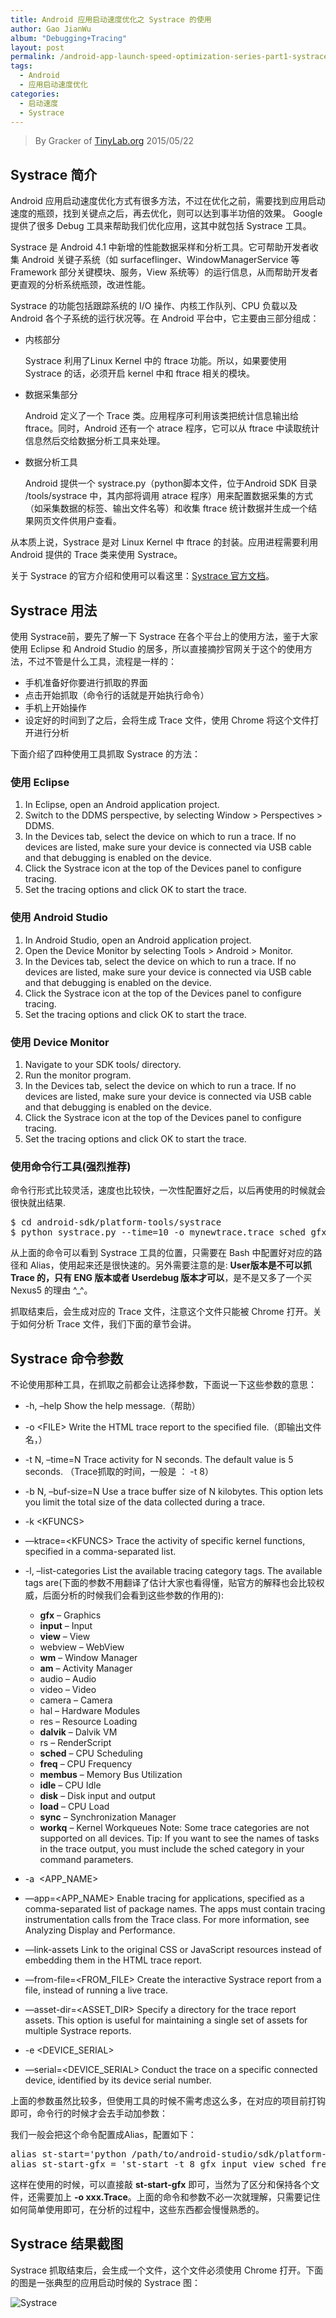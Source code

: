 ```yaml
---
title: Android 应用启动速度优化之 Systrace 的使用
author: Gao JianWu
album: "Debugging+Tracing"
layout: post
permalink: /android-app-launch-speed-optimization-series-part1-systrace-usage/
tags:
  - Android
  - 应用启动速度优化
categories:
  - 启动速度
  - Systrace
---
```


> By Gracker of [TinyLab.org][1]
> 2015/05/22


## Systrace 简介

Android 应用启动速度优化方式有很多方法，不过在优化之前，需要找到应用启动速度的瓶颈，找到关键点之后，再去优化，则可以达到事半功倍的效果。 Google 提供了很多 Debug 工具来帮助我们优化应用，这其中就包括 Systrace 工具。

Systrace 是 Android 4.1 中新增的性能数据采样和分析工具。它可帮助开发者收集 Android 关键子系统（如 surfaceflinger、WindowManagerService 等 Framework 部分关键模块、服务，View 系统等）的运行信息，从而帮助开发者更直观的分析系统瓶颈，改进性能。

Systrace 的功能包括跟踪系统的 I/O 操作、内核工作队列、CPU 负载以及 Android 各个子系统的运行状况等。在 Android 平台中，它主要由三部分组成：

  * 内核部分

    Systrace 利用了Linux Kernel 中的 ftrace 功能。所以，如果要使用 Systrace 的话，必须开启 kernel 中和 ftrace 相关的模块。

  * 数据采集部分

    Android 定义了一个 Trace 类。应用程序可利用该类把统计信息输出给 ftrace。同时，Android 还有一个 atrace 程序，它可以从 ftrace 中读取统计信息然后交给数据分析工具来处理。

  * 数据分析工具

    Android 提供一个 systrace.py（python脚本文件，位于Android SDK 目录 /tools/systrace 中，其内部将调用 atrace 程序）用来配置数据采集的方式（如采集数据的标签、输出文件名等）和收集 ftrace 统计数据并生成一个结果网页文件供用户查看。

从本质上说，Systrace 是对 Linux Kernel 中 ftrace 的封装。应用进程需要利用 Android 提供的 Trace 类来使用 Systrace。

关于 Systrace 的官方介绍和使用可以看这里：[Systrace 官方文档][2]。

## Systrace 用法

使用 Systrace前，要先了解一下 Systrace 在各个平台上的使用方法，鉴于大家使用 Eclipse 和 Android Studio 的居多，所以直接摘抄官网关于这个的使用方法，不过不管是什么工具，流程是一样的：

  * 手机准备好你要进行抓取的界面
  * 点击开始抓取（命令行的话就是开始执行命令）
  * 手机上开始操作
  * 设定好的时间到了之后，会将生成 Trace 文件，使用 Chrome 将这个文件打开进行分析

下面介绍了四种使用工具抓取 Systrace 的方法：

### <span id="_Eclipse">使用 <strong>Eclipse</strong></span>

  1. In Eclipse, open an Android application project.
  2. Switch to the DDMS perspective, by selecting Window &#62; Perspectives &#62; DDMS.
  3. In the Devices tab, select the device on which to run a trace. If no devices are listed, make sure your device is connected via USB cable and that debugging is enabled on the device.
  4. Click the Systrace icon at the top of the Devices panel to configure tracing.
  5. Set the tracing options and click OK to start the trace.

### <span id="_Android_Studio">使用 <strong>Android Studio</strong></span>

  1. In Android Studio, open an Android application project.
  2. Open the Device Monitor by selecting Tools &#62; Android &#62; Monitor.
  3. In the Devices tab, select the device on which to run a trace. If no devices are listed, make sure your device is connected via USB cable and that debugging is enabled on the device.
  4. Click the Systrace icon at the top of the Devices panel to configure tracing.
  5. Set the tracing options and click OK to start the trace.

### <span id="_Device_Monitor">使用 <strong>Device Monitor</strong></span>

  1. Navigate to your SDK tools/ directory.
  2. Run the monitor program.
  3. In the Devices tab, select the device on which to run a trace. If no devices are listed, make sure your device is connected via USB cable and that debugging is enabled on the device.
  4. Click the Systrace icon at the top of the Devices panel to configure tracing.
  5. Set the tracing options and click OK to start the trace.

### <span id="i">使用命令行工具(<strong>强烈推荐</strong>)</span>

命令行形式比较灵活，速度也比较快，一次性配置好之后，以后再使用的时候就会很快就出结果.

<pre>$ cd android-sdk/platform-tools/systrace
$ python systrace.py --time=10 -o mynewtrace.trace sched gfx view wm
</pre>

从上面的命令可以看到 Systrace 工具的位置，只需要在 Bash 中配置好对应的路径和 Alias，使用起来还是很快速的。另外需要注意的是: **User版本是不可以抓 Trace 的，只有 ENG 版本或者 Userdebug 版本才可以**，是不是又多了一个买 Nexus5 的理由 ^_^。

抓取结束后，会生成对应的 Trace 文件，注意这个文件只能被 Chrome 打开。关于如何分析 Trace 文件，我们下面的章节会讲。

## Systrace 命令参数

不论使用那种工具，在抓取之前都会让选择参数，下面说一下这些参数的意思：

  * -h, &#8211;help Show the help message.（帮助）
  * -o \<FILE&#62; Write the HTML trace report to the specified file.（即输出文件名，）
  * -t N, &#8211;time=N Trace activity for N seconds. The default value is 5 seconds. （Trace抓取的时间，一般是 ： -t 8）
  * -b N, &#8211;buf-size=N Use a trace buffer size of N kilobytes. This option lets you limit the total size of the data collected during a trace.
  * -k \<KFUNCS&#62;
  * —ktrace=\<KFUNCS&#62; Trace the activity of specific kernel functions, specified in a comma-separated list.
  * -l, &#8211;list-categories List the available tracing category tags. The available tags are(下面的参数不用翻译了估计大家也看得懂，贴官方的解释也会比较权威，后面分析的时候我们会看到这些参数的作用的):

      * **gfx** &#8211; Graphics
      * **input** &#8211; Input
      * **view** &#8211; View
      * webview &#8211; WebView
      * **wm** &#8211; Window Manager
      * **am** &#8211; Activity Manager
      * audio &#8211; Audio
      * video &#8211; Video
      * camera &#8211; Camera
      * hal &#8211; Hardware Modules
      * res &#8211; Resource Loading
      * **dalvik** &#8211; Dalvik VM
      * rs &#8211; RenderScript
      * **sched** &#8211; CPU Scheduling
      * **freq** &#8211; CPU Frequency
      * **membus** &#8211; Memory Bus Utilization
      * **idle** &#8211; CPU Idle
      * **disk** &#8211; Disk input and output
      * **load** &#8211; CPU Load
      * **sync** &#8211; Synchronization Manager
      * **workq** &#8211; Kernel Workqueues Note: Some trace categories are not supported on all devices. Tip: If you want to see the names of tasks in the trace output, you must include the sched category in your command parameters.

  * -a  \<APP_NAME&#62;

  * —app=\<APP_NAME&#62; Enable tracing for applications, specified as a comma-separated list of package names. The apps must contain tracing instrumentation calls from the Trace class. For more information, see Analyzing Display and Performance.
  * —link-assets Link to the original CSS or JavaScript resources instead of embedding them in the HTML trace report.
  * —from-file=\<FROM_FILE&#62; Create the interactive Systrace report from a file, instead of running a live trace.
  * —asset-dir=\<ASSET_DIR&#62; Specify a directory for the trace report assets. This option is useful for maintaining a single set of assets for multiple Systrace reports.
  * -e \<DEVICE_SERIAL&#62;
  * —serial=\<DEVICE_SERIAL&#62; Conduct the trace on a specific connected device, identified by its device serial number.

上面的参数虽然比较多，但使用工具的时候不需考虑这么多，在对应的项目前打钩即可，命令行的时候才会去手动加参数：

我们一般会把这个命令配置成Alias，配置如下：

<pre>alias st-start='python /path/to/android-studio/sdk/platform-tools/systrace/systrace.py'
alias st-start-gfx = 'st-start -t 8 gfx input view sched freq wm am hwui workq res dalvik sync disk load perf hal rs idle mmc'
</pre>

这样在使用的时候，可以直接敲 **st-start-gfx** 即可，当然为了区分和保持各个文件，还需要加上 **-o xxx.Trace**。上面的命令和参数不必一次就理解，只需要记住如何简单使用即可，在分析的过程中，这些东西都会慢慢熟悉的。

## Systrace 结果截图

Systrace 抓取结束后，会生成一个文件，这个文件必须使用 Chrome 打开。下面的图是一张典型的应用启动时候的 Systrace 图：

![Systrace][3]





 [1]: http://tinylab.org
 [2]: http://developer.android.com/tools/help/systrace.html "SysTrace 官方介绍"
 [3]: https://wt-prj.oss.aliyuncs.com/d1b5415c872549dcb9f47d0af7295722/9ddcff92-b98e-4a51-a2bf-844dd9bbc05a.png
